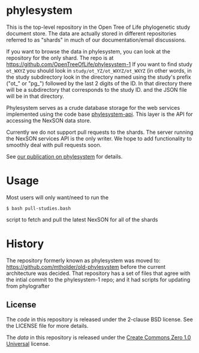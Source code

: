 # phylesystem

This is the top-level repository in the Open Tree of Life
phylogenetic study document store.
The data are actually stored in different repositories referred
to as "shards" in much of our documentation/email discussions.

If you want to browse the data in phylesystem, you can
look at the repository for the only shard. The repo is at https://github.com/OpenTreeOfLife/phylesystem-1
If you want to find study `ot_WXYZ` you should look in `study/ot_YZ/ot_WXYZ/ot_WXYZ` (in other words, in the
study subdirectory look in the directory named using the study's prefix ("ot_" or "pg_") followed by the last 2 digits of the ID. In that directory there will be a subdirectory that corresponds to the study ID.
and the JSON file will be in that directory.

Phylesystem serves as a crude database storage for the 
web services implemented using the code base
[phylesystem-api](https://github.com/OpenTreeOfLife/phylesystem-api).
This layer is the API for accessing the NexSON data store. 

Currently we do not support pull requests to the shards.
The server running the NexSON services API is the only 
writer. We hope to add functionality to smoothly deal
with pull requests soon.

See [our publication on phylesystem](http://dx.doi.org/10.1093/bioinformatics/btv276) for details.

# Usage

Most users will only want/need to run the 

    $ bash pull-studies.bash

script to fetch and pull the latest NexSON for all of the shards





# History

The repository formerly known as phylesystem was moved to:
https://github.com/mtholder/old-phylesystem
before the current architecture was decided.
That repository has a set of files that agree with the intial commit to the
phylesystem-1 repo; and it had scripts for updating from phylografter

## License

The *code* in this repository is released under the 2-clause BSD license. See
the LICENSE file for more details.

The *data* in this repository is released under the [Create Commons Zero 1.0 Universal](https://creativecommons.org/publicdomain/zero/1.0/) license.

